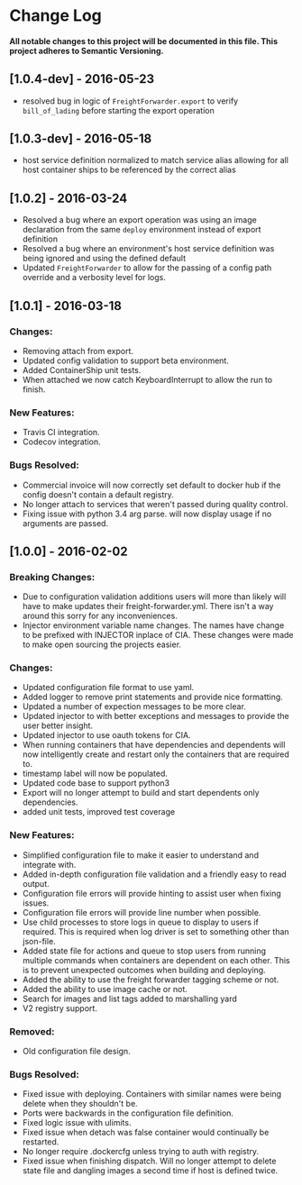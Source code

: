 # Change Log
#### All notable changes to this project will be documented in this file. This project adheres to Semantic Versioning.

## [1.0.4-dev] - 2016-05-23
* resolved bug in logic of `FreightForwarder.export` to verify `bill_of_lading` before starting the export operation

## [1.0.3-dev] - 2016-05-18
* host service definition normalized to match service alias allowing for all host container ships to be 
  referenced by the correct alias

## [1.0.2] - 2016-03-24
* Resolved a bug where an export operation was using an image declaration from the same `deploy` environment 
  instead of export definition
* Resolved a bug where an environment's host service definition was being ignored and using the defined default
* Updated `FreightForwarder` to allow for the passing of a config path override and a verbosity level for logs.

## [1.0.1] - 2016-03-18

### Changes:
* Removing attach from export.
* Updated config validation to support beta environment.
* Added ContainerShip unit tests.
* When attached we now catch KeyboardInterrupt to allow the run to finish.

### New Features:
* Travis CI integration.
* Codecov integration.

### Bugs Resolved:
* Commercial invoice will now correctly set default to docker hub if the config doesn't contain a default registry.
* No longer attach to services that weren't passed during quality control.
* Fixing issue with python 3.4 arg parse. will now display usage if no arguments are passed.

## [1.0.0] - 2016-02-02

### Breaking Changes:
* Due to configuration validation additions users will more than likely will have
to make updates their freight-forwarder.yml. There isn't a way around this sorry for
any inconveniences.
* Injector environment variable name changes.  The names have change to be prefixed with INJECTOR inplace of CIA.  These
 changes were made to make open sourcing the projects easier.

### Changes:
* Updated configuration file format to use yaml.
* Added logger to remove print statements and provide nice formatting.
* Updated a number of expection messages to be more clear.
* Updated injector to with better exceptions and messages to provide the user
better insight.
* Updated injector to use oauth tokens for CIA.
* When running containers that have dependencies and dependents will now intelligently
create and restart only the containers that are required to.
* timestamp label will now be populated.
* Updated code base to support python3
* Export will no longer attempt to build and start dependents only dependencies.
* added unit tests, improved test coverage

### New Features:
* Simplified configuration file to make it easier to understand and integrate with.
* Added in-depth configuration file validation and a friendly easy to read output.
* Configuration file errors will provide hinting to assist user when fixing issues.
* Configuration file errors will provide line number when possible.
* Use child processes to store logs in queue to display to users if required. This
is required when log driver is set to something other than json-file.
* Added state file for actions and queue to stop users from running multiple commands
when containers are dependent on each other.  This is to prevent unexpected outcomes
when building and deploying.
* Added the ability to use the freight forwarder tagging scheme or not.
* Added the ability to use image cache or not.
* Search for images and list tags added to marshalling yard
* V2 registry support.

### Removed:
* Old configuration file design.

### Bugs Resolved:
* Fixed issue with deploying.  Containers with similar names were being delete
when they shouldn't be.
* Ports were backwards in the configuration file definition.
* Fixed logic issue with ulimits.
* Fixed issue when detach was false container would continually be restarted.
* No longer require .dockercfg unless trying to auth with registry.
* Fixed issue when finishing dispatch.  Will no longer attempt to delete state file
and dangling images a second time if host is defined twice.
